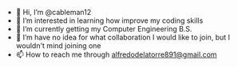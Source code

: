 - 👋 Hi, I’m @cableman12
- 👀 I’m interested in learning how improve my coding skills
- 🌱 I’m currently getting my Computer Engineering B.S.
- 💞️ I’m have no idea for what collaboration I would like to join, but I wouldn't mind joining one
- 📫 How to reach me through alfredodelatorre891@gmail.com


<!---
cableman12/cableman12 is a ✨ special ✨ repository because its `README.md` (this file) appears on your GitHub profile.
You can click the Preview link to take a look at your changes.
--->
